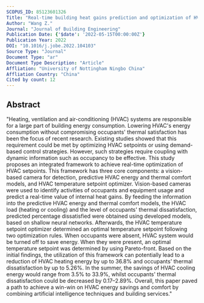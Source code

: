 ```yaml
---
SCOPUS_ID: 85123601326
Title: "Real-time building heat gains prediction and optimization of HVAC setpoint: An integrated framework"
Author: "Wang Z."
Journal: "Journal of Building Engineering"
Publication Date: {'$date': '2022-05-15T00:00:00Z'}
Publication Year: 2022
DOI: "10.1016/j.jobe.2022.104103"
Source Type: "Journal"
Document Type: "ar"
Document Type Description: "Article"
Affliation: "University of Nottingham Ningbo China"
Affliation Country: "China"
Cited by count: 12
---
```


## Abstract
"Heating, ventilation and air-conditioning (HVAC) systems are responsible for a large part of building energy consumption. Lowering HVAC's energy consumption without compromising occupants' thermal satisfaction has been the focus of recent research. Existing studies showed that this requirement could be met by optimizing HVAC setpoints or using demand-based control strategies. However, such strategies require coupling with dynamic information such as occupancy to be effective. This study proposes an integrated framework to achieve real-time optimization of HVAC setpoints. This framework has three core components: a vision-based camera for detection, predictive HVAC energy and thermal comfort models, and HVAC temperature setpoint optimizer. Vision-based cameras were used to identify activities of occupants and equipment usage and predict a real-time value of internal heat gains. By feeding the information into the predictive HVAC energy and thermal comfort models, the HVAC load (heating or cooling) and the level of occupants' thermal dissatisfaction, predicted percentage dissatisfied were obtained using developed models, based on shallow neural networks. Afterwards, the HVAC temperature setpoint optimizer determined an optimal temperature setpoint following two optimization rules. When occupants were absent, HVAC system would be turned off to save energy. When they were present, an optimal temperature setpoint was determined by using Pareto-front. Based on the initial findings, the utilization of this framework can potentially lead to a reduction of HVAC heating energy by up to 36.8% and occupants' thermal dissatisfaction by up to 5.26%. In the summer, the savings of HVAC cooling energy would range from 3.5% to 33.9%, whilst occupants' thermal dissatisfaction could be decreased by 0.17–2.89%. Overall, this paper paved a path to achieve a win-win on HVAC energy savings and comfort by combining artificial intelligence techniques and building services."
